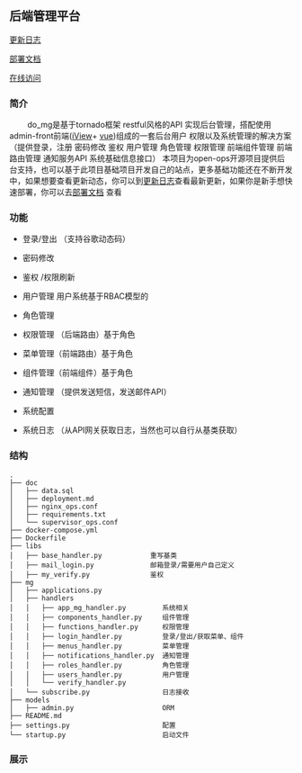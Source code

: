 ## 后端管理平台
[更新日志](https://github.com/ss1917/do_mg/releases)

[部署文档](https://github.com/ss1917/do_mg/tree/master/doc/deployment.md)

[在线访问]()

### 简介
&emsp;&emsp; do_mg是基于tornado框架 restful风格的API 实现后台管理，搭配使用admin-front前端([iView](https://www.iviewui.com)+ [vue](https://cn.vuejs.org/))组成的一套后台用户 权限以及系统管理的解决方案（提供登录，注册 密码修改 鉴权 用户管理 角色管理 权限管理 前端组件管理 前端路由管理 通知服务API 系统基础信息接口）
本项目为open-ops开源项目提供后台支持，也可以基于此项目基础项目开发自己的站点，更多基础功能还在不断开发中，如果想要查看更新动态，你可以到[更新日志](https://github.com/ss1917/do_mg/releases)查看最新更新，如果你是新手想快速部署，你可以去[部署文档](https://github.com/ss1917/do_mg/tree/master/doc/deployment.md) 查看  
### 功能

- 登录/登出 （支持谷歌动态码）

- 密码修改

- 鉴权 /权限刷新

- 用户管理   用户系统基于RBAC模型的

- 角色管理  

- 权限管理  （后端路由）基于角色

- 菜单管理（前端路由）基于角色

- 组件管理（前端组件）基于角色

- 通知管理 （提供发送短信，发送邮件API）

- 系统配置  

- 系统日志 （从API网关获取日志，当然也可以自行从基类获取）

  

### 结构

```shell
.
├── doc
│   ├── data.sql
│   ├── deployment.md
│   ├── nginx_ops.conf
│   ├── requirements.txt
│   └── supervisor_ops.conf
├── docker-compose.yml
├── Dockerfile
├── libs
│   ├── base_handler.py            重写基类
│   ├── mail_login.py              邮箱登录/需要用户自己定义
│   ├── my_verify.py               鉴权
├── mg
│   ├── applications.py            
│   ├── handlers
│   │   ├── app_mg_handler.py         系统相关
│   │   ├── components_handler.py     组件管理
│   │   ├── functions_handler.py      权限管理
│   │   ├── login_handler.py          登录/登出/获取菜单、组件
│   │   ├── menus_handler.py          菜单管理
│   │   ├── notifications_handler.py  通知管理
│   │   ├── roles_handler.py          角色管理
│   │   ├── users_handler.py          用户管理
│   │   └── verify_handler.py
│   └── subscribe.py                  日志接收
├── models
│   ├── admin.py                      ORM
├── README.md
├── settings.py                       配置
└── startup.py                        启动文件
```



### 展示
